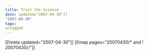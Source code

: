 ```yaml
---
title: Trust the Science
date: updated="2007-04-30"]]
"2007-04-30"
tags:
untagged
---
```

[[!meta updated="2007-04-30"]]
[[!map pages="20070430/* and ! 20070430/*/*"]]
